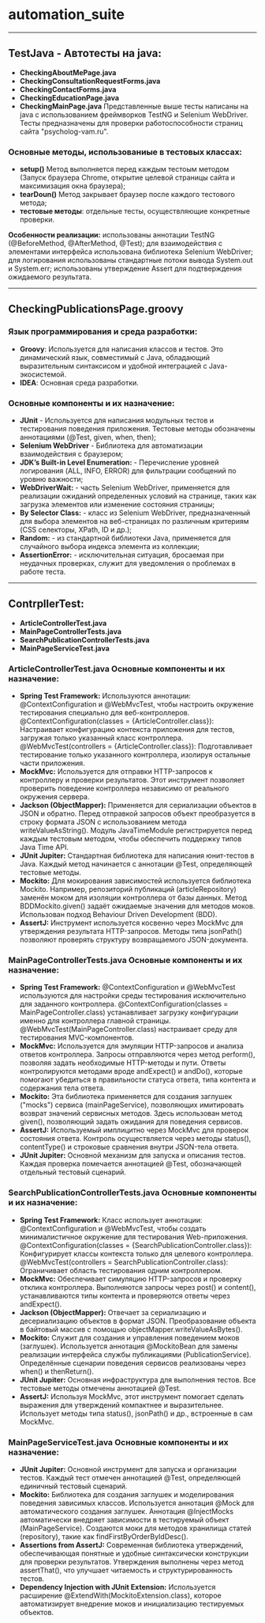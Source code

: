 # automation_suite
---
## **TestJava** - Автотесты на java:
- **CheckingAboutMePage.java**
- **CheckingConsultationRequestForms.java**
- **CheckingContactForms.java**
- **CheckingEducationPage.java**
- **CheckingMainPage.java**
Представленные выше тесты написаны на java с использованием фреймворков TestNG и Selenium WebDriver.
Тесты предназначены для проверки работоспособности страниц сайта "psycholog-vam.ru".

### Основные методы, использованиые в тестовых классах:
- **setup()** Метод выполняется перед каждым тестоым методом (Запуск браузера Chrome, открытие целевой страницы сайта и максимизация окна браузера);
- **tearDoun()** Метод закрывает браузер после каждого тестового метода;
- **тестовые методы**: отдельные тесты, осуществляющие конкретные проверки.

**Особенности реализации:**
    использованы аннотации TestNG (@BeforeMethod, @AfterMethod, @Test);
    для взаимодействия с элементами интерфейса использована библиотека Selenium WebDriver;
    для логирования использованы стандартные потоки вывода System.out и System.err;
    использованы утверждение Assert для подтверждения ожидаемого результата.

---

## CheckingPublicationsPage.groovy

###  Язык программирования и среда разработки:
- **Groovy**: Используется для написания классов и тестов. Это динамический язык, совместимый с Java, обладающий выразительным синтаксисом и удобной интеграцией с Java-экосистемой.
- **IDEA**: Основная среда разработки.

### Основные компоненты и их назначение:
- **JUnit** - Используется для написания модульных тестов и тестирования поведения приложения. Тестовые методы обозначены аннотациями (@Test, given, when, then);
- **Selenium WebDriver** - Библиотека для автоматизации взаимодействия с браузером;
- **JDK’s Built-in Level Enumeration:** - Перечисление уровней логирования (ALL, INFO, ERROR) для фильтрации сообщений по уровню важности;
- **WebDriverWait:** - часть Selenium WebDriver, применяется для реализации ожиданий определенных условий на странице, таких как загрузка элементов или изменение состояния страницы;
- **By Selector Class:** - класс из Selenium WebDriver, предназначенный для выбора элементов на веб-страницах по различным критериям (CSS селекторы, XPath, ID и др.);
- **Random:** - из стандартной библиотеки Java, применяется для случайного выбора индекса элемента из коллекции;
- **AssertionError:** - исключительная ситуация, бросаемая при неудачных проверках, служит для уведомления о проблемах в работе теста.
---

## ContrpllerTest:
- **ArticleControllerTest.java**
- **MainPageControllerTests.java**
- **SearchPublicationControllerTests.java**
- **MainPageServiceTest.java**

### ArticleControllerTest.java Основные компоненты и их назначение:

- **Spring Test Framework:**
    Используются аннотации:
    @ContextConfiguration и @WebMvcTest, чтобы настроить окружение тестирования специально для веб-контроллеров.
    @ContextConfiguration(classes = {ArticleController.class}): Настраивает конфигурацию контекста приложения для тестов, загружая только указанный класс контроллера.
    @WebMvcTest(controllers = {ArticleController.class}): Подготавливает тестирование только указанного контроллера, изолируя остальные части приложения.
- **MockMvc:**
    Используется для отправки HTTP-запросов к контроллеру и проверки результатов.
    Этот инструмент позволяет проверить поведение контроллера независимо от реального окружения сервера.
- **Jackson (ObjectMapper):**
    Применяется для сериализации объектов в JSON и обратно.
    Перед отправкой запросов объект преобразуется в строку формата JSON с использованием метода writeValueAsString().
    Модуль JavaTimeModule регистрируется перед каждым тестовым методом, чтобы обеспечить поддержку типов Java Time API.
- **JUnit Jupiter:**
    Стандартная библиотека для написания юнит-тестов в Java.
    Каждый метод начинается с аннотации @Test, определяющей тестовые методы.
- **Mockito:**
    Для мокирования зависимостей используется библиотека Mockito.
    Например, репозиторий публикаций (articleRepository) заменён моком для изоляции контроллера от базы данных.
    Метод BDDMockito.given() задаёт ожидаемые значения для методов моков.
    Использован подход Behaviour Driven Development (BDD).
- **AssertJ:**
    Инструмент используется косвенно через MockMvc для утверждения результата HTTP-запросов.
    Методы типа jsonPath() позволяют проверять структуру возвращаемого JSON-документа.

### MainPageControllerTests.java Основные компоненты и их назначение:

- **Spring Test Framework:**
    @ContextConfiguration и @WebMvcTest используются для настройки среды тестирования исключительно для заданного контроллера.
    @ContextConfiguration(classes = MainPageController.class) устанавливает загрузку конфигурации именно для контроллера главной страницы.
    @WebMvcTest(MainPageController.class) настраивает среду для тестирования MVC-компонентов.
- **MockMvc:**
    Используется для эмуляции HTTP-запросов и анализа ответов контроллера.
    Запросы отправляются через метод perform(), позволяя задать необходимые HTTP-методы и пути.
    Ответы контролируются методами вроде andExpect() и andDo(), которые помогают убедиться в правильности статуса ответа, типа контента и содержания тела ответа.
- **Mockito:**
    Эта библиотека применяется для создания заглушек ("mocks") сервиса (mainPageService), позволяющих имитировать возврат значений сервисных методов.
    Здесь использован метод given(), позволяющий задать ожидания для поведения сервисов.
- **AssertJ:**
    Используемый имплицитно через MockMvc для проверок состояния ответа.
    Контроль осуществляется через методы status(), contentType() и строковые сравнения внутри JSON-тела ответа.
- **JUnit Jupiter:**
    Основной механизм для запуска и описания тестов.
    Каждая проверка помечается аннотацией @Test, обозначающей отдельный тестовый сценарий.

### SearchPublicationControllerTests.java Основные компоненты и их назначение:

- **Spring Test Framework:**
Класс использует аннотации:
    @ContextConfiguration и @WebMvcTest, чтобы создать минималистичное окружение для тестирования Web-приложения.
    @ContextConfiguration(classes = {SearchPublicationController.class}): Конфигурирует классы контекста только для целевого контроллера.
    @WebMvcTest(controllers = SearchPublicationController.class): Ограничивает область тестирования одним контроллером.
- **MockMvc:**
    Обеспечивает симуляцию HTTP-запросов и проверку отклика контроллера.
    Выполняются запросы через post() и content(), устанавливаются типы контента и проверяются ответы через andExpect().
- **Jackson (ObjectMapper):**
    Отвечает за сериализацию и десериализацию объектов в формат JSON.
    Преобразование объекта в байтовый массив с помощью objectMapper.writeValueAsBytes().
- **Mockito:**
    Служит для создания и управления поведением моков (заглушек).
    Используется аннотация @MockitoBean для замены реализации интерфейса службы публикациями (PublicationService).
    Определённые сценарии поведения сервисов реализованы через when() и thenReturn().
- **JUnit Jupiter:**
    Основная инфраструктура для выполнения тестов.
    Все тестовые методы отмечены аннотацией @Test.
- **AssertJ:**
    Используя MockMvc, этот инструмент помогает сделать выражения для утверждений компактнее и выразительнее.
    Использует методы типа status(), jsonPath() и др., встроенные в сам MockMvc.

### MainPageServiceTest.java Основные компоненты и их назначение:

- **JUnit Jupiter:**
    Основной инструмент для запуска и организации тестов.
    Каждый тест отмечен аннотацией @Test, определяющей единичный тестовый сценарий.
- **Mockito:**
    Библиотека для создания заглушек и моделирования поведения зависимых классов.
    Используется аннотация @Mock для автоматического создания заглушек.
    Аннотация @InjectMocks автоматически внедряет зависимости в тестируемый объект (MainPageService).
    Создаются моки для методов хранилища статей (repository), такие как findFirstByOrderByIdDesc().
- **Assertions from AssertJ:**
    Современная библиотека утверждений, обеспечивающая понятные и удобные синтаксически конструкции для проверки результатов.
    Утверждения выполнены через метод assertThat(), что улучшает читаемость и структурированность тестов.
- **Dependency Injection with JUnit Extension:**
    Используется расширение @ExtendWith(MockitoExtension.class), которое автоматизирует внедрение моков и инициализацию тестируемых объектов.
